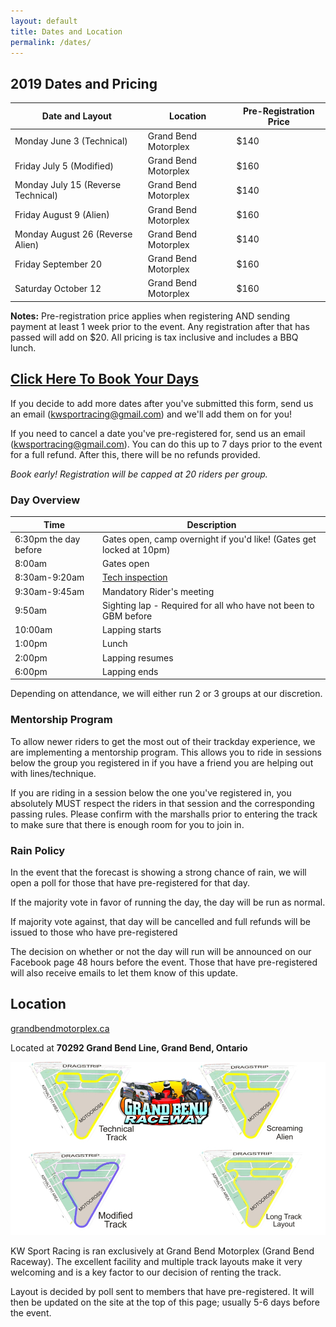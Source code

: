 ```yaml
---
layout: default
title: Dates and Location
permalink: /dates/
---
```


## 2019 Dates and Pricing

| Date and Layout                    | Location             | Pre-Registration Price |
|------------------------------------|----------------------|------------------------|
| Monday June 3 (Technical)          | Grand Bend Motorplex | $140                   |
| Friday July 5 (Modified)           | Grand Bend Motorplex | $160                   |
| Monday July 15 (Reverse Technical) | Grand Bend Motorplex | $140                   |
| Friday August 9 (Alien)            | Grand Bend Motorplex | $160                   |
| Monday August 26 (Reverse Alien)   | Grand Bend Motorplex | $140                   |
| Friday September 20                | Grand Bend Motorplex | $160                   |
| Saturday October 12                | Grand Bend Motorplex | $160                   |

**Notes:** Pre-registration price applies when registering AND sending payment at least 1 week prior to the event. Any registration after that has passed will add on $20. All pricing is tax inclusive and includes a BBQ lunch.

## **[Click Here To Book Your Days](https://docs.google.com/forms/d/e/1FAIpQLSc0I22GQed-L92m2NbYDXdA0b3cJ9ZY12qX1fs_7H_RASOfUw/viewform?usp=sf_link)**

If you decide to add more dates after you've submitted this form, send us an email (kwsportracing@gmail.com) and we'll add them on for you!

If you need to cancel a date you've pre-registered for, send us an email (kwsportracing@gmail.com). You can do this up to 7 days prior to the event for a full refund. After this, there will be no refunds provided.

*Book early! Registration will be capped at 20 riders per group.*

### Day Overview

| Time                  | Description                                                                  |
|-----------------------|------------------------------------------------------------------------------|
| 6:30pm the day before | Gates open, camp overnight if you'd like! (Gates get locked at 10pm)         |
| 8:00am                | Gates open                                                                   |
| 8:30am-9:20am         | [Tech inspection](/rules/)                                                   |
| 9:30am-9:45am         | Mandatory Rider's meeting                                                    |
| 9:50am                | Sighting lap - Required for all who have not been to GBM before              |
| 10:00am               | Lapping starts                                                               |
| 1:00pm                | Lunch                                                                        |
| 2:00pm                | Lapping resumes                                                              |
| 6:00pm                | Lapping ends                                                                 |

Depending on attendance, we will either run 2 or 3 groups at our discretion.

### Mentorship Program

To allow newer riders to get the most out of their trackday experience, we are implementing a mentorship program. This allows you to ride in sessions below the group you registered in if you have a friend you are helping out with lines/technique.

If you are riding in a session below the one you've registered in, you absolutely MUST respect the riders in that session and the corresponding passing rules. Please confirm with the marshalls prior to entering the track to make sure that there is enough room for you to join in.

### Rain Policy

In the event that the forecast is showing a strong chance of rain, we will open a poll for those that have pre-registered for that day.

If the majority vote in favor of running the day, the day will be run as normal.

If majority vote against, that day will be cancelled and full refunds will be issued to those who have pre-registered

The decision on whether or not the day will run will be announced on our Facebook page 48 hours before the event. Those that have pre-registered will also receive emails to let them know of this update.

## Location

[grandbendmotorplex.ca](http://www.grandbendmotorplex.ca/grand-bend-raceway/)

Located at **70292 Grand Bend Line, Grand Bend, Ontario**

![gb](/img/raceway.jpg)

KW Sport Racing is ran exclusively at Grand Bend Motorplex (Grand Bend Raceway). The excellent facility and multiple track layouts make it very welcoming and is a key factor to our decision of renting the track.

Layout is decided by poll sent to members that have pre-registered. It will then be updated on the site at the top of this page; usually 5-6 days before the event.
